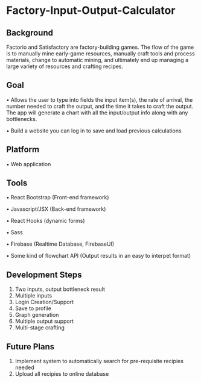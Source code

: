 # Factory-Input-Output-Calculator

## Background

Factorio and Satisfactory are factory-building games. The flow of the game is to manually mine early-game resources, manually craft tools and process materials, change to automatic mining, and ultimately end up managing a large variety of resources and crafting recipes. 

## Goal

•	Allows the user to type into fields the input item(s), the rate of arrival, the number needed to craft the output, and the time it takes to craft the output. The app will generate a chart with all the input/output info along with any bottlenecks.

•	Build a website you can log in to save and load previous calculations

## Platform

•	Web application

## Tools

•	React Bootstrap (Front-end framework)

• Javascript/JSX (Back-end framework)
 
• React Hooks (dynamic forms)

•	Sass

•	Firebase (Realtime Database, FirebaseUI)

•	Some kind of flowchart API (Output results in an easy to interpet format)

## Development Steps

1.	Two inputs, output bottleneck result
2.	Multiple inputs
3.	Login Creation/Support
4.	Save to profile
5.	Graph generation
6.	Multiple output support
7.	Multi-stage crafting

## Future Plans
 
1. Implement system to automatically search for pre-requisite recipies needed
2. Upload all recipies to online database
